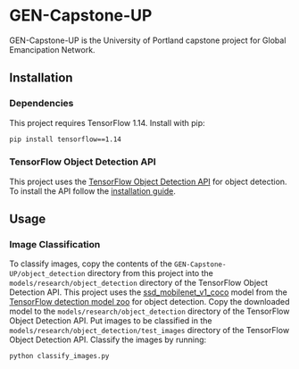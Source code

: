 # GEN-Capstone-UP
GEN-Capstone-UP is the University of Portland capstone project for Global Emancipation Network.

## Installation
### Dependencies
This project requires TensorFlow 1.14. Install with pip:

```bash
pip install tensorflow==1.14
```

### TensorFlow Object Detection API
This project uses the [TensorFlow Object Detection API](https://github.com/tensorflow/models/tree/master/research/object_detection) for object detection. To install the API follow the [installation guide](https://github.com/tensorflow/models/blob/master/research/object_detection/g3doc/installation.md).

## Usage
### Image Classification
To classify images, copy the contents of the `GEN-Capstone-UP/object_detection` directory from this project into the `models/research/object_detection` directory of the TensorFlow Object Detection API. This project uses the [ssd\_mobilenet\_v1\_coco](http://download.tensorflow.org/models/object_detection/ssd_mobilenet_v1_coco_2018_01_28.tar.gz) model from the [TensorFlow  detection model zoo](https://github.com/tensorflow/models/blob/master/research/object_detection/g3doc/detection_model_zoo.md) for object detection. Copy the downloaded model to the `models/research/object_detection` directory of the TensorFlow Object Detection API. Put images to be classified in the `models/research/object_detection/test_images` directory of the TensorFlow Object Detection API. Classify the images by running:

```bash
python classify_images.py
```